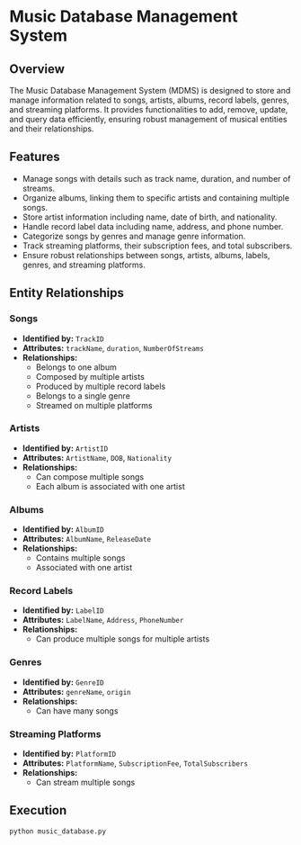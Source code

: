# Music Database Management System

## Overview

The Music Database Management System (MDMS) is designed to store and manage information related to songs, artists, albums, record labels, genres, and streaming platforms. It provides functionalities to add, remove, update, and query data efficiently, ensuring robust management of musical entities and their relationships.

## Features

- Manage songs with details such as track name, duration, and number of streams.
- Organize albums, linking them to specific artists and containing multiple songs.
- Store artist information including name, date of birth, and nationality.
- Handle record label data including name, address, and phone number.
- Categorize songs by genres and manage genre information.
- Track streaming platforms, their subscription fees, and total subscribers.
- Ensure robust relationships between songs, artists, albums, labels, genres, and streaming platforms.

## Entity Relationships

### Songs
- **Identified by:** `TrackID`
- **Attributes:** `trackName`, `duration`, `NumberOfStreams`
- **Relationships:**
  - Belongs to one album
  - Composed by multiple artists
  - Produced by multiple record labels
  - Belongs to a single genre
  - Streamed on multiple platforms

### Artists
- **Identified by:** `ArtistID`
- **Attributes:** `ArtistName`, `DOB`, `Nationality`
- **Relationships:**
  - Can compose multiple songs
  - Each album is associated with one artist

### Albums
- **Identified by:** `AlbumID`
- **Attributes:** `AlbumName`, `ReleaseDate`
- **Relationships:**
  - Contains multiple songs
  - Associated with one artist

### Record Labels
- **Identified by:** `LabelID`
- **Attributes:** `LabelName`, `Address`, `PhoneNumber`
- **Relationships:**
  - Can produce multiple songs for multiple artists

### Genres
- **Identified by:** `GenreID`
- **Attributes:** `genreName`, `origin`
- **Relationships:**
  - Can have many songs

### Streaming Platforms
- **Identified by:** `PlatformID`
- **Attributes:** `PlatformName`, `SubscriptionFee`, `TotalSubscribers`
- **Relationships:**
  - Can stream multiple songs

## Execution
```bash
python music_database.py
```
